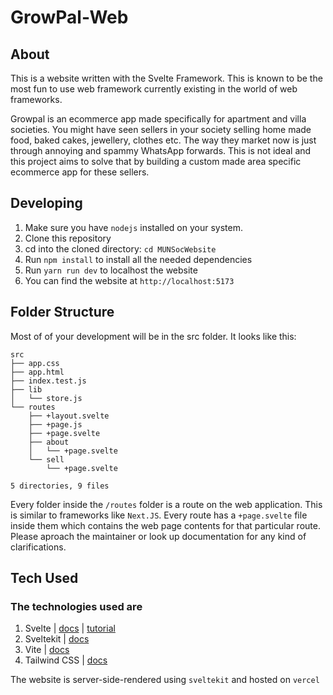 # GrowPal-Web

## About

This is a website written with the Svelte Framework. This is known to be the most fun to use web framework currently existing in the world of web frameworks.

Growpal is an ecommerce app made specifically for apartment and villa societies. You might have seen sellers in your society selling home made food, baked cakes, jewellery, clothes etc. The way they market now is just through annoying and spammy WhatsApp forwards. This is not ideal and this project aims to solve that by building a custom made area specific ecommerce app for these sellers.

## Developing

1. Make sure you have `nodejs` installed on your system.
2. Clone this repository
3. cd into the cloned directory: `cd MUNSocWebsite`
4. Run `npm install` to install all the needed dependencies
5. Run `yarn run dev` to localhost the website
6. You can find the website at `http://localhost:5173`

## Folder Structure

Most of of your development will be in the src folder. It looks like this:

```shell
src
├── app.css
├── app.html
├── index.test.js
├── lib
│   └── store.js
└── routes
    ├── +layout.svelte
    ├── +page.js
    ├── +page.svelte
    ├── about
    │   └── +page.svelte
    └── sell
        └── +page.svelte

5 directories, 9 files
```

Every folder inside the `/routes` folder is a route on the web application. This is similar to frameworks like `Next.JS`. Every route has a `+page.svelte` file inside them which contains the web page contents for that particular route. Please aproach the maintainer or look up documentation for any kind of clarifications.

## Tech Used

### The technologies used are

1. Svelte | [docs](https://svelte.dev/docs) | [tutorial](https://svelte.dev/tutorial/basics)
2. Sveltekit | [docs](https://kit.svelte.dev/docs/introduction)
3. Vite | [docs](https://vitejs.dev/guide/)
4. Tailwind CSS | [docs](https://tailwindcss.com/docs/installation)

The website is server-side-rendered using `sveltekit` and hosted on `vercel`
